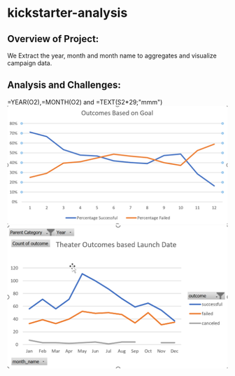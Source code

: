# kickstarter-analysis
## Overview of Project:
We Extract the year, month and month name to aggregates and visualize campaign data.
## Analysis and Challenges: 
=YEAR(O2),=MONTH(O2) and =TEXT(S2*29;"mmm")
![Outcame based on Goal](https://github.com/Zainab1979/kickstarter-analysis/blob/336afde9d85ffbcce46b160555a1fbde57db806c/Outcomes%20Based%20on%20Goal.png) 
![Theater outcame based on launch date](https://github.com/Zainab1979/kickstarter-analysis/blob/3d6ec4dd625d65100ca805f40ff0d6ab204f1a6f/Theater_outcames_vs_lunched.png) 
